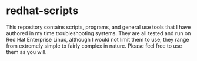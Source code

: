 redhat-scripts
==============

This repository contains scripts, programs, and general use tools that I have authored in my time troubleshooting systems.  They are all tested and run on Red Hat Enterprise Linux, although I would not limit them to use; they range from extremely simple to fairly complex in nature.  Please feel free to use them as you will.
